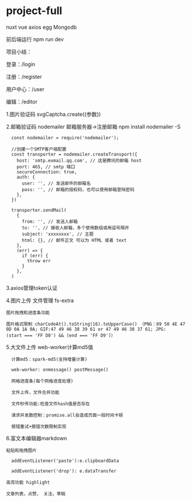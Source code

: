 # project-full
nuxt vue axios egg Mongodb

前后端运行 npm run dev

项目小结：

  登录：/login
  
  注册：/register
  
  用户中心：/user
  
  编辑：/editor
  
  1.图片验证码 svgCaptcha.create({参数})

  2.邮箱验证码 nodemailer 邮箱服务器->注册邮箱
    npm install nodemailer -S
    
      
      const nodemailer = require('nodemailer');

      //创建一个SMTP客户端配置
      const transporter = nodemailer.createTransport({
        host: 'smtp.exmail.qq.com', // 这是腾讯的邮箱 host
        port: 465, // smtp 端口
        secureConnection: true,
        auth: {
          user: '', // 发送邮件的邮箱名
          pass: '', // 邮箱的授权码，也可以使用邮箱登陆密码
        },
      })
      
      transporter.sendMail(
        {
          from: '', // 发送人邮箱
          to: '', // 接收人邮箱，多个使用数组或用逗号隔开
          subject: 'xxxxxxxx', // 主题
          html: {}, // 邮件正文 可以为 HTML 或者 text 
        },
        (err) => {
          if (err) {
            throw err
          }
        },
      )
  3.axios管理token认证 
  
  4.图片上传
    文件管理 fs-extra
    
    图片拖拽和进度条功能
    
    图片格式限制 charCodeAt().toString(16).toUpperCase() （PNG：89 50 4E 47 0D 0A 1A 0A; GIF:47 49 46 38 39 61 or 47 49 46 38 37 61; JPG:       (start === 'FF D8') && (end === 'FF D9')）
    
5.大文件上传
    web-worker计算md5值
      
      计算md5：spark-md5(支持增量计算)
      
      web-worker: onmessage() postMessage()
      
      网格进度条(每个网格进度处理)
      
      文件上传，文件合并功能
      
      文件秒传功能:检查文件hash值是否存在

      请求并发数控制：promise.all会造成页面一段时间卡顿
      
      报错重试+报错次数限制实现

6.富文本编辑器markdown

    粘贴和拖拽图片
    
      addEventListener('paste'):e.clipboardData    
      
      addEventListener('drop'): e.dataTransfer
      
    高亮功能 highlight
    
    文章列表，点赞， 关注，草稿
      

    
    
